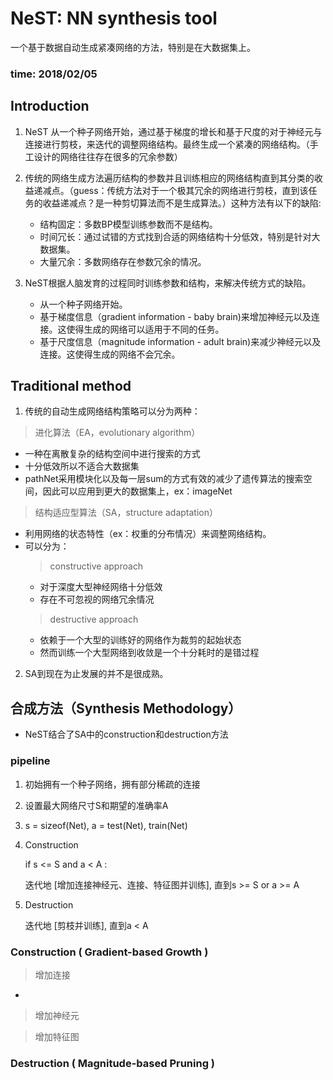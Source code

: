 # NeST: NN synthesis tool
一个基于数据自动生成紧凑网络的方法，特别是在大数据集上。
### time: 2018/02/05

## Introduction
1. NeST 从一个种子网络开始，通过基于梯度的增长和基于尺度的对于神经元与连接进行剪枝，来迭代的调整网络结构。最终生成一个紧凑的网络结构。（手工设计的网络往往存在很多的冗余参数）
2. 传统的网络生成方法遍历结构的参数并且训练相应的网络结构直到其分类的收益递减点。（guess：传统方法对于一个极其冗余的网络进行剪枝，直到该任务的收益递减点？是一种剪切算法而不是生成算法。）这种方法有以下的缺陷:

    * 结构固定：多数BP模型训练参数而不是结构。
    * 时间冗长：通过试错的方式找到合适的网络结构十分低效，特别是针对大数据集。
    * 大量冗余：多数网络存在参数冗余的情况。
3. NeST根据人脑发育的过程同时训练参数和结构，来解决传统方式的缺陷。

    * 从一个种子网络开始。
    * 基于梯度信息（gradient information - baby brain)来增加神经元以及连接。这使得生成的网络可以适用于不同的任务。
    * 基于尺度信息（magnitude information - adult brain)来减少神经元以及连接。这使得生成的网络不会冗余。

## Traditional method
1. 传统的自动生成网络结构策略可以分为两种：
> 进化算法（EA，evolutionary algorithm）
>
* 一种在离散复杂的结构空间中进行搜索的方式
* 十分低效所以不适合大数据集
* pathNet采用模块化以及每一层sum的方式有效的减少了遗传算法的搜索空间，因此可以应用到更大的数据集上，ex：imageNet

> 结构适应型算法（SA，structure adaptation）
>
* 利用网络的状态特性（ex：权重的分布情况）来调整网络结构。
* 可以分为：  
    > constructive approach
    >
    * 对于深度大型神经网络十分低效
    * 存在不可忽视的网络冗余情况
    > destructive approach
    >
    * 依赖于一个大型的训练好的网络作为裁剪的起始状态
    * 然而训练一个大型网络到收敛是一个十分耗时的是错过程
2. SA到现在为止发展的并不是很成熟。

## 合成方法（Synthesis Methodology）
* NeST结合了SA中的construction和destruction方法
### pipeline
1. 初始拥有一个种子网络，拥有部分稀疏的连接
1. 设置最大网络尺寸S和期望的准确率A
2. s = sizeof(Net), a = test(Net), train(Net)
3. Construction

    if s <= S and a < A :

    迭代地 [增加连接神经元、连接、特征图并训练], 直到s >= S or a >= A
4. Destruction

    迭代地 [剪枝并训练], 直到a < A

### Construction ( Gradient-based Growth )
> 增加连接
* 

> 增加神经元

> 增加特征图
### Destruction ( Magnitude-based Pruning )
